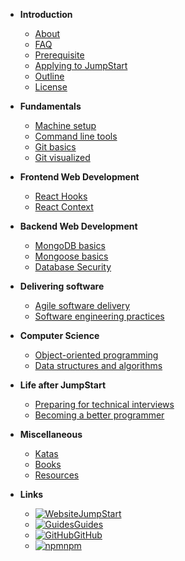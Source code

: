 - **Introduction**

  - [About](introduction/about)
  - [FAQ](introduction/faq)
  - [Prerequisite](introduction/prerequisite)
  - [Applying to JumpStart](introduction/application)
  - [Outline](introduction/outline)
  - [License](introduction/license)

- **Fundamentals**

  - [Machine setup](fundamentals/machine)
  - [Command line tools](fundamentals/command-line)
  - [Git basics](fundamentals/git-basics)
  - [Git visualized](fundamentals/git-visualize)

- **Frontend Web Development**

  - [React Hooks](frontend-web-development/react-hooks)
  - [React Context](frontend-web-development/react-context)

- **Backend Web Development**

  - [MongoDB basics](backend-web-development/mongodb-basics)
  - [Mongoose basics](backend-web-development/mongoose-basics)
  - [Database Security](backend-web-development/database-security)

- **Delivering software**

  - [Agile software delivery](delivering-software/agile)
  - [Software engineering practices](delivering-software/software-engineering)

- **Computer Science**

  - [Object-oriented programming](computer-science/object-oriented-programming)
  - [Data structures and algorithms](computer-science/data-structures-algorithms)

- **Life after JumpStart**

  - [Preparing for technical interviews](life-after-jumpstart/interviews)
  - [Becoming a better programmer](life-after-jumpstart/becoming-a-better-programmer)

- **Miscellaneous**

  - [Katas](miscellaneous/katas)
  - [Books](miscellaneous/books)
  - [Resources](miscellaneous/resources)

- **Links**

  - [![Website](https://icongr.am/material/web.svg?color=808080&size=16)JumpStart](https://www.thoughtworks.com/jumpstart)
  - [![Guides](https://icongr.am/material/book-open-variant.svg?color=808080&size=16)Guides](https://thoughtworks-jumpstart.github.io/guides)
  - [![GitHub](https://icongram.jgog.in/simple/github.svg?color=808080&size=16)GitHub](https://github.com/thoughtworks-jumpstart)
  - [![npm](https://icongram.jgog.in/simple/npm.svg?color=808080&size=16)npm](https://www.npmjs.com/org/thoughtworks-jumpstart)
